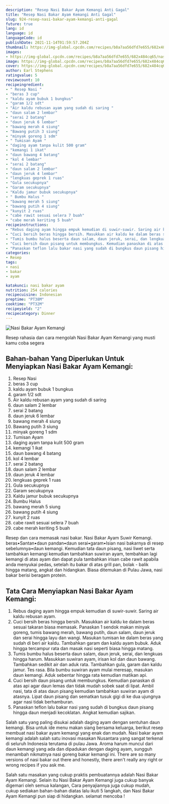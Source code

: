 ```yaml
---
description: "Resep Nasi Bakar Ayam Kemangi Anti Gagal"
title: "Resep Nasi Bakar Ayam Kemangi Anti Gagal"
slug: 924-resep-nasi-bakar-ayam-kemangi-anti-gagal
future: true
lang: id
language: id
languageCode: id
publishDate: 2021-11-14T01:59:57.204Z 
thumbnail: https://img-global.cpcdn.com/recipes/b8a7aa56dfd7e655/682x484cq65/nasi-bakar-ayam-kemangi-foto-resep-utama.png
images:
- https://img-global.cpcdn.com/recipes/b8a7aa56dfd7e655/682x484cq65/nasi-bakar-ayam-kemangi-foto-resep-utama.png
image: https://img-global.cpcdn.com/recipes/b8a7aa56dfd7e655/682x484cq65/nasi-bakar-ayam-kemangi-foto-resep-utama.png
cover: https://img-global.cpcdn.com/recipes/b8a7aa56dfd7e655/682x484cq65/nasi-bakar-ayam-kemangi-foto-resep-utama.png
author: Earl Stephens
ratingvalue: 5
reviewcount: 10
recipeingredient:
- " Resep Nasi "
- "beras 3 cup"
- "kaldu ayam bubuk 1 bungkus"
- "garam 1/2 sdt"
- "Air kaldu rebusan ayam yang sudah di saring "
- "daun salam 2 lembar"
- "serai 2 batang"
- "daun jeruk 6 lembar"
- "bawang merah 4 siung"
- "Bawang putih 3 siung"
- "minyak goreng 1 sdm"
- " Tumisan Ayam "
- "daging ayam tanpa kulit 500 gram"
- "kemangi 1 ikat"
- "daun bawang 4 batang"
- "kol 4 lembar"
- "serai 2 batang"
- "daun salam 2 lembar"
- "daun jeruk 4 lembar"
- "lengkuas geprek 1 ruas"
- "Gula secukupnya"
- "Garam secukupnya"
- "Kaldu jamur bubuk secukupnya"
- " Bumbu Halus "
- "bawang merah 5 siung"
- "bawang putih 4 siung"
- "kunyit 2 ruas"
- "cabe rawit sesuai selera 7 buah"
- "cabe merah keriting 5 buah"
recipeinstructions:
- "Rebus daging ayam hingga empuk kemudian di suwir-suwir. Saring air kaldu rebusan ayam."
- "Cuci bersih beras hingga bersih. Masukkan air kaldu ke dalam beras sesuai takaran biasa memasak. Panaskan 1 sendok makan minyak goreng, tumis bawang merah, bawang putih, daun salam, daun jeruk dan serai hingga layu dan wangi. Masukan tumisan ke dalam beras yang sudah di beri air kaldu. Tambahkan garam dan kaldu ayam bubuk. Aduk hingga tercampur rata dan masak nasi seperti biasa hingga matang."
- "Tumis bumbu halus beserta daun salam, daun jeruk, serai, dan lengkuas hingga harum. Masukkan suwiran ayam, irisan kol dan daun bawang. Tambahkan sedikit air dan aduk rata. Tambahkan gula, garam dan kaldu jamur. Tes rasa. Bila bumbu suwiran ayam mulai meresap, masukan daun kemangi. Aduk sebentar hingga rata kemudian matikan api."
- "Cuci bersih daun pisang untuk membungkus. Kemudian panaskan di atas api agar daun lemas dan tidak mudah sobek saat di lipat. Ambil nasi, tata di atas daun pisang kemudian tambahkan suwiran ayam di atasnya. Lipat daun pisang dan sematkan tusuk gigi di ke dua ujungnya agar nasi tidak berhamburan."
- "Panaskan teflon lalu bakar nasi yang sudah di bungkus daun pisang hingga daun menjadi kecoklatan. Angkat kemudian sajikan."
categories:
- Resep
tags:
- nasi
- bakar
- ayam

katakunci: nasi bakar ayam 
nutrition: 254 calories
recipecuisine: Indonesian
preptime: "PT38M"
cooktime: "PT32M"
recipeyield: "2"
recipecategory: Dinner
---
```



![Nasi Bakar Ayam Kemangi](https://img-global.cpcdn.com/recipes/b8a7aa56dfd7e655/682x484cq65/nasi-bakar-ayam-kemangi-foto-resep-utama.png)

Resep rahasia dan cara mengolah  Nasi Bakar Ayam Kemangi yang musti kamu coba segera

<!--inarticleads1-->

## Bahan-bahan Yang Diperlukan Untuk Menyiapkan Nasi Bakar Ayam Kemangi:

1.  Resep Nasi 
1. beras 3 cup
1. kaldu ayam bubuk 1 bungkus
1. garam 1/2 sdt
1. Air kaldu rebusan ayam yang sudah di saring 
1. daun salam 2 lembar
1. serai 2 batang
1. daun jeruk 6 lembar
1. bawang merah 4 siung
1. Bawang putih 3 siung
1. minyak goreng 1 sdm
1.  Tumisan Ayam 
1. daging ayam tanpa kulit 500 gram
1. kemangi 1 ikat
1. daun bawang 4 batang
1. kol 4 lembar
1. serai 2 batang
1. daun salam 2 lembar
1. daun jeruk 4 lembar
1. lengkuas geprek 1 ruas
1. Gula secukupnya
1. Garam secukupnya
1. Kaldu jamur bubuk secukupnya
1.  Bumbu Halus 
1. bawang merah 5 siung
1. bawang putih 4 siung
1. kunyit 2 ruas
1. cabe rawit sesuai selera 7 buah
1. cabe merah keriting 5 buah

Resep dan cara memasak nasi bakar. Nasi Bakar Ayam Suwir Kemangi. beras•Santan•daun pandan•daun serai•garam•Isian nasi bakarnya di resep sebelumnya•daun kemangi. Kemudian tata daun pisang, nasi liwet serta tambahkan kemangi kemudian tambahkan suwiran ayam, tembahkan lagi kemangi di atas ayam dan dapat pula tambahkan irisan cabe rawit apabila anda menyukai pedas, setelah itu bakar di atas grill pan, bolak - balik hingga matang, angkat dan hidangkan. Biasa ditemukan di Pulau Jawa, nasi bakar berisi beragam protein. 

<!--inarticleads2-->

## Tata Cara Menyiapkan Nasi Bakar Ayam Kemangi:

1. Rebus daging ayam hingga empuk kemudian di suwir-suwir. Saring air kaldu rebusan ayam.
1. Cuci bersih beras hingga bersih. Masukkan air kaldu ke dalam beras sesuai takaran biasa memasak. Panaskan 1 sendok makan minyak goreng, tumis bawang merah, bawang putih, daun salam, daun jeruk dan serai hingga layu dan wangi. Masukan tumisan ke dalam beras yang sudah di beri air kaldu. Tambahkan garam dan kaldu ayam bubuk. Aduk hingga tercampur rata dan masak nasi seperti biasa hingga matang.
1. Tumis bumbu halus beserta daun salam, daun jeruk, serai, dan lengkuas hingga harum. Masukkan suwiran ayam, irisan kol dan daun bawang. Tambahkan sedikit air dan aduk rata. Tambahkan gula, garam dan kaldu jamur. Tes rasa. Bila bumbu suwiran ayam mulai meresap, masukan daun kemangi. Aduk sebentar hingga rata kemudian matikan api.
1. Cuci bersih daun pisang untuk membungkus. Kemudian panaskan di atas api agar daun lemas dan tidak mudah sobek saat di lipat. Ambil nasi, tata di atas daun pisang kemudian tambahkan suwiran ayam di atasnya. Lipat daun pisang dan sematkan tusuk gigi di ke dua ujungnya agar nasi tidak berhamburan.
1. Panaskan teflon lalu bakar nasi yang sudah di bungkus daun pisang hingga daun menjadi kecoklatan. Angkat kemudian sajikan.


Salah satu yang paling disukai adalah daging ayam dengan sentuhan daun kemangi. Bisa untuk ide menu makan siang bersama keluarga, berikut resep membuat nasi bakar ayam kemangi yang enak dan mudah. Nasi bakar ayam kemangi adalah salah satu inovasi masakan Nusantara yang sangat terkenal di seluruh Indonesia terutama di pulau Jawa. Aroma harum muncul dari daun kemangi yang ada dan dipadukan dengan daging ayam, sungguh menambah nikmatnya nasi goreng bakar kemangi ini. There are so many versions of nasi bakar out there and honestly, there aren&#39;t really any right or wrong recipes if you ask me. 

Salah satu masakan yang cukup praktis pembuatannya adalah  Nasi Bakar Ayam Kemangi. Selain itu  Nasi Bakar Ayam Kemangi  juga cukup banyak digemari oleh semua kalangan, Cara penyajiannya juga cukup mudah, cukup sediakan bahan-bahan diatas lalu ikuti 5 langkah, dan  Nasi Bakar Ayam Kemangi  pun siap di hidangkan. selamat mencoba !
